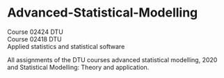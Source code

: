 # Advanced-Statistical-Modelling
Course 02424 DTU <br>
Course 02418 DTU <br>
Applied statistics and statistical software

All assignments of the DTU courses advanced statistical modelling, 2020 and Statistical Modelling: Theory and application.
